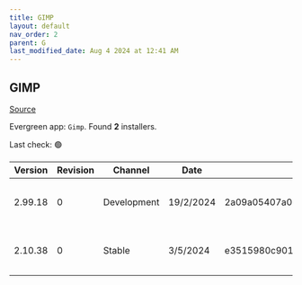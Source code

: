 ```yaml
---
title: GIMP
layout: default
nav_order: 2
parent: G
last_modified_date: Aug 4 2024 at 12:41 AM
---
```


## GIMP

[Source](https://www.gimp.org/)

Evergreen app: `Gimp`. Found **2** installers.

Last check: 🟢

| Version | Revision | Channel     | Date      | Sha256                                                           | URI                                                                                                                                                        |
| ------- | -------- | ----------- | --------- | ---------------------------------------------------------------- | ---------------------------------------------------------------------------------------------------------------------------------------------------------- |
| 2.99.18 | 0        | Development | 19/2/2024 | 2a09a05407a0dbf160f96a1ebb6455e6ffbe920bfb4c62adbb1cd83b116b7e1c | [https://mirrors.iu13.net/gimp/gimp/v2.99/windows/gimp-2.99.18-setup.exe](https://mirrors.iu13.net/gimp/gimp/v2.99/windows/gimp-2.99.18-setup.exe)         |
| 2.10.38 | 0        | Stable      | 3/5/2024  | e3515980c9012eed67cf78f1151d216725529e95676c16f5ff7478d46230ddab | [https://mirrors.xmission.com/gimp/gimp/v2.10/windows/gimp-2.10.38-setup.exe](https://mirrors.xmission.com/gimp/gimp/v2.10/windows/gimp-2.10.38-setup.exe) |
